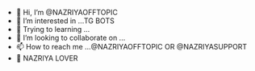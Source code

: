 - 👋 Hi, I’m @NAZRIYAOFFTOPIC
- 👀 I’m interested in ...TG BOTS
- 🌱 Trying to learning ...
- 💞️ I’m looking to collaborate on ...
- 📫 How to reach me ...@NAZRIYAOFFTOPIC OR @NAZRIYASUPPORT 
- 💞 NAZRIYA LOVER
<!---
NAZRIYA-SUPPORT/NAZRIYA-SUPPORT is a ✨ special ✨ repository because its `README.md` (this file) appears on your GitHub profile.
You can click the Preview link to take a look at your changes.
--->

